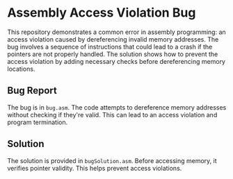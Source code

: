 # Assembly Access Violation Bug

This repository demonstrates a common error in assembly programming: an access violation caused by dereferencing invalid memory addresses.  The bug involves a sequence of instructions that could lead to a crash if the pointers are not properly handled. The solution shows how to prevent the access violation by adding necessary checks before dereferencing memory locations. 

## Bug Report

The bug is in `bug.asm`. The code attempts to dereference memory addresses without checking if they're valid.  This can lead to an access violation and program termination. 

## Solution

The solution is provided in `bugSolution.asm`. Before accessing memory, it verifies pointer validity. This helps prevent access violations. 
